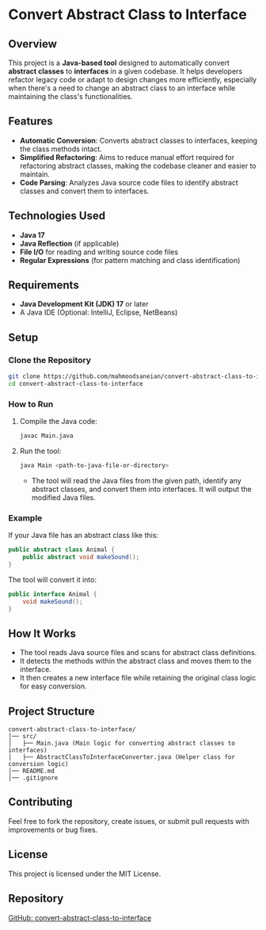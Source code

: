 # Convert Abstract Class to Interface

## Overview  
This project is a **Java-based tool** designed to automatically convert **abstract classes** to **interfaces** in a given codebase. It helps developers refactor legacy code or adapt to design changes more efficiently, especially when there's a need to change an abstract class to an interface while maintaining the class's functionalities.

## Features  
- **Automatic Conversion**: Converts abstract classes to interfaces, keeping the class methods intact.  
- **Simplified Refactoring**: Aims to reduce manual effort required for refactoring abstract classes, making the codebase cleaner and easier to maintain.  
- **Code Parsing**: Analyzes Java source code files to identify abstract classes and convert them to interfaces.

## Technologies Used  
- **Java 17**  
- **Java Reflection** (if applicable)  
- **File I/O** for reading and writing source code files  
- **Regular Expressions** (for pattern matching and class identification)

## Requirements  
- **Java Development Kit (JDK) 17** or later  
- A Java IDE (Optional: IntelliJ, Eclipse, NetBeans)  

## Setup  

### Clone the Repository  
```sh
git clone https://github.com/mahmoodsaneian/convert-abstract-class-to-interface.git
cd convert-abstract-class-to-interface
```

### How to Run  
1. Compile the Java code:  
   ```sh
   javac Main.java
   ```

2. Run the tool:  
   ```sh
   java Main <path-to-java-file-or-directory>
   ```

   - The tool will read the Java files from the given path, identify any abstract classes, and convert them into interfaces. It will output the modified Java files.

### Example  
If your Java file has an abstract class like this:

```java
public abstract class Animal {
    public abstract void makeSound();
}
```

The tool will convert it into:

```java
public interface Animal {
    void makeSound();
}
```

## How It Works  
- The tool reads Java source files and scans for abstract class definitions.  
- It detects the methods within the abstract class and moves them to the interface.  
- It then creates a new interface file while retaining the original class logic for easy conversion.

## Project Structure  
```
convert-abstract-class-to-interface/
│── src/
│   ├── Main.java (Main logic for converting abstract classes to interfaces)
│   ├── AbstractClassToInterfaceConverter.java (Helper class for conversion logic)
│── README.md
│── .gitignore
```  

## Contributing  
Feel free to fork the repository, create issues, or submit pull requests with improvements or bug fixes.

## License  
This project is licensed under the MIT License.

## Repository  
[GitHub: convert-abstract-class-to-interface](https://github.com/mahmoodsaneian/convert-abstract-class-to-interface)


